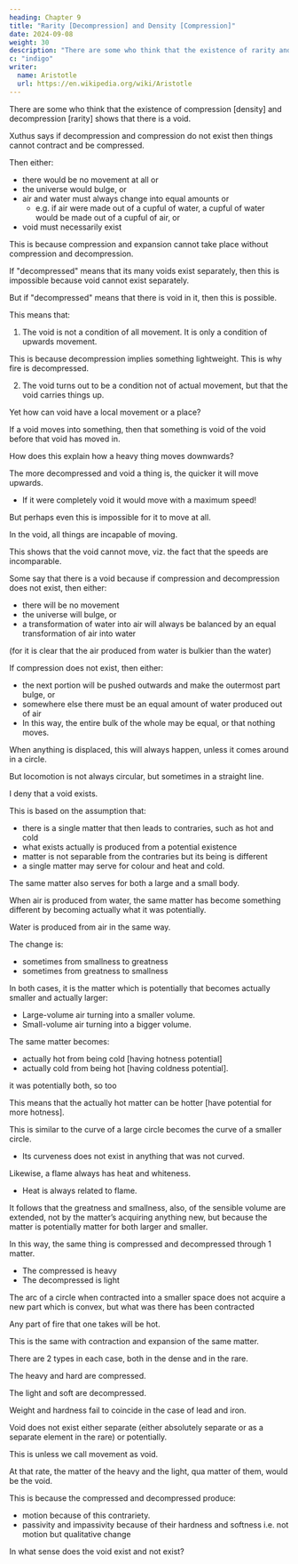 ```yaml
---
heading: Chapter 9
title: "Rarity [Decompression] and Density [Compression]"
date: 2024-09-08
weight: 30
description: "There are some who think that the existence of rarity and density shows that there is void"
c: "indigo"
writer:
  name: Aristotle 
  url: https://en.wikipedia.org/wiki/Aristotle
---
```




There are some who think that the existence of compression [density] and decompression [rarity] shows that there is a void. 

Xuthus says if decompression and compression do not exist then things cannot contract and be compressed. 

Then either:
- there would be no movement at all or
- the universe would bulge, or
- air and water must always change into equal amounts or
  -  e.g. if air were made out of a cupful of water, a cupful of water would be made out of a cupful of air, or 
- void must necessarily exist

This is because compression and expansion cannot take place without compression and decompression.

If "decompressed" means that its many voids exist separately, then this is impossible because void cannot exist separately.

<!--  then decompressed cannot exist. 
any more than a place can exist with an extension all to
itself, neither can the rare exist in this sense. -->

But if "decompressed" means that there is void in it, then this is possible. 

<!-- , not separately existent, but still present in the rare, this is less impossible, yet, first,  -->

  <!-- (for the rare is light, which is the reason why they say fire is rare);  -->

This means that:

1. The void is not a condition of all movement. It is only a condition of upwards movement.

This is because decompression implies something lightweight. This is why fire is decompressed. 

2. The void turns out to be a condition not of actual movement, but that the void carries things up.

<!--  not as that in which it takes place, but in that the void
 as skins by being carried up themselves carry up what is continuous
with them. -->

Yet how can void have a local movement or a place? 

If a void moves into something, then that something is void of the void before that void has moved in. 

<!--  will then be 

For thus that into
which void moves is till then void of a void. -->

How does this explain how a heavy thing moves downwards?

 <!-- rarer -->
The more decompressed and void a thing is, the quicker it will move upwards.
- If it were completely void it would move with a maximum speed!

But perhaps even this is impossible for it to move at all.

In the void, all things are incapable of moving.

This shows that the void cannot move, viz. the fact that the speeds are incomparable.


Some say that there is a void because if compression and decompression does not exist, then either:
- there will be no movement 
- the universe will bulge, or
- a transformation of water into air will always be balanced by an equal transformation of air into water 

(for it is clear that the air produced from water is bulkier than the water)

 <!-- but for the rest the problem has been truly stated, that -->
<!--  , if there is not to be condensation and rarefaction, or
, or  -->

If compression does not exist, then either:
- the next portion will be pushed outwards and make the outermost part bulge, or
- somewhere else there must be an equal amount of water produced out of air
- In this way, the entire bulk of the whole may be equal, or that nothing moves. 

When anything is displaced, this will always happen, unless it comes around in a circle.

But locomotion is not always circular, but sometimes in a straight line.

<!-- These then are the reasons for which they might -->



I deny that a void exists.

This is based on the assumption that:
- there is a single matter that then leads to contraries, such as hot and cold
- what exists actually is produced from a potential existence
- matter is not separable from the contraries but its being is different
- a single matter may serve for colour and heat and cold.


The same matter also serves for both a large and a small body. 

When air is produced from water, the same matter has become something different by becoming actually what it was potentially.

<!-- , not by acquiring an addition to it, but has , and, again,  -->

Water is produced from air in the same way.

The change is:
- sometimes from smallness to greatness
- sometimes from greatness to smallness

 <!-- which is large in extent comes to have -->

<!-- , or becomes greater from being
smaller,  -->

In both cases, it is the matter which is potentially that becomes actually smaller and actually larger:
- Large-volume air turning into a smaller volume.
- Small-volume air turning into a bigger volume.

 <!-- both that comes to be each of the two. -->

The same matter becomes:
- actually hot from being cold [having hotness potential]
- actually cold from being hot [having coldness potential].

it was potentially both, so too

This means that the actually hot matter can be hotter [have potential for more hotness]. 

<!--   from hot it can become more hot, though nothing in the
matter has become hot that was not hot when the thing was less hot;  -->

This is similar to the curve of a large circle becomes the curve of a smaller circle.
- Its curveness does not exist in anything that was not curved.  

<!-- , whether it remains the same or
becomes a different curve, convexity has not come to exist in anything that was not
convex but straight (for differences of degree do not depend on an intermission of the
quality); nor can we get any portion of  -->

Likewise, a flame always has heat and whiteness.
- Heat is always related to flame. 

<!--  are not
present.  -->

<!-- So too, then, is the earlier heat  the later. So that -->

It follows that the greatness and smallness, also, of the sensible volume are extended, not by the matter’s acquiring anything new, but because the matter is potentially matter for both larger and smaller.

In this way, the same thing is compressed and decompressed through 1 matter.
- The compressed is heavy
- The decompressed is light


The arc of a circle when contracted into a smaller space does not acquire a new part which is convex, but what was there has been contracted

Any part of fire that one takes will be hot.

This is the same with contraction and expansion of the same matter.

There are 2 types in each case, both in the dense and in the rare.

The heavy and hard are compressed.

The light and soft are decompressed. 

Weight and hardness fail to coincide in the case of lead and iron.

Void does not exist either separate (either absolutely separate or as a separate element in the rare) or potentially.

This is unless we call movement as void.

At that rate, the matter of the heavy and the light, qua matter of them, would be the void.

This is because the compressed and decompressed produce:
- motion because of this contrariety.
- passivity and impassivity because of their hardness and softness i.e. not motion but qualitative change

In what sense does the void exist and not exist?
